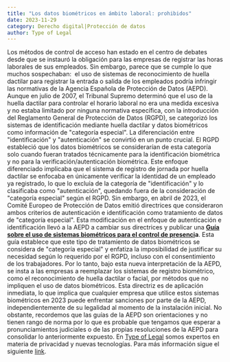 ```yaml
---
title: "Los datos biométricos en ámbito laboral: prohibidos"
date: 2023-11-29
category: Derecho digital|Protección de datos
author: Type of Legal
---
```


Los métodos de control de acceso han estado en el centro de debates desde que se instauró la obligación para las empresas de registrar las horas laborales de sus empleados. Sin embargo, parece que se cumple lo que muchos sospechaban:  el uso de sistemas de reconocimiento de huella dactilar para registrar la entrada o salida de los empleados podría infringir las normativas de la Agencia Española de Protección de Datos (AEPD). Aunque en julio de 2007, el Tribunal Supremo determinó que el uso de la huella dactilar para controlar el horario laboral no era una medida excesiva y no estaba limitado por ninguna normativa específica, con la introducción del Reglamento General de Protección de Datos (RGPD), se categorizó los sistemas de identificación mediante huella dactilar y datos biométricos como información de "categoría especial". La diferenciación entre "identificación" y "autenticación" se convirtió en un punto crucial. El RGPD estableció que los datos biométricos se considerarían de esta categoría solo cuando fueran tratados técnicamente para la identificación biométrica y no para la verificación/autenticación biométrica. Este enfoque diferenciado implicaba que el sistema de registro de jornada por huella dactilar se enfocaba en únicamente verificar la identidad de un empleado ya registrado, lo que lo excluía de la categoría de "identificación" y lo clasificaba como "autenticación", quedando fuera de la consideración de "categoría especial" según el RGPD. Sin embargo, en abril de 2023, el Comité Europeo de Protección de Datos emitió directrices que consideraron ambos criterios de autenticación e identificación como tratamiento de datos de "categoría especial". Esta modificación en el enfoque de autenticación e identificación llevó a la AEPD a cambiar sus directrices y publicar una **[Guía sobre el uso de sistemas biométricos para el control de presenci](https://www.aepd.es/prensa-y-comunicacion/notas-de-prensa/la-aepd-publica-una-guia-sobre-la-utilizacion-de-datos)a**. Esta guía establece que este tipo de tratamiento de datos biométricos se considera de "categoría especial" y enfatiza la imposibilidad de justificar su necesidad según lo requerido por el RGPD, incluso con el consentimiento de los trabajadores. Por lo tanto, bajo esta nueva interpretación de la AEPD, se insta a las empresas a reemplazar los sistemas de registro biométrico, como el reconocimiento de huella dactilar o facial, por métodos que no impliquen el uso de datos biométricos. Esta directriz es de aplicación inmediata, lo que implica que cualquier empresa que utilice estos sistemas biométricos en 2023 puede enfrentar sanciones por parte de la AEPD, independientemente de su legalidad al momento de la instalación inicial. No obstante, recordemos que las guías de la AEPD son orientaciones y no tienen rango de norma por lo que es probable que tengamos que esperar a pronunciamientos judiciales o de las propias resoluciones de la AEPD para consolidar lo anteriormente expuesto. En [Type of Legal](https://typeoflegal.com/) somos expertos en materia de privacidad y nuevas tecnologías. Para más información sigue el siguiente [link](https://typeoflegal.com/home/servicios/).
